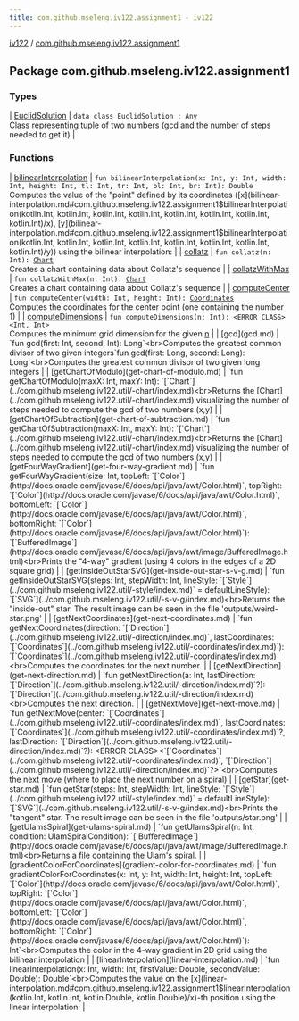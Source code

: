 ```yaml
---
title: com.github.mseleng.iv122.assignment1 - iv122
---
```


[iv122](../index.md) / [com.github.mseleng.iv122.assignment1](.)

## Package com.github.mseleng.iv122.assignment1

### Types

| [EuclidSolution](-euclid-solution/index.md) | `data class EuclidSolution : Any`<br>Class representing tuple of two numbers (gcd and the number of steps needed to get it) |

### Functions

| [bilinearInterpolation](bilinear-interpolation.md) | `fun bilinearInterpolation(x: Int, y: Int, width: Int, height: Int, tl: Int, tr: Int, bl: Int, br: Int): Double`<br>Computes the value of the "point" defined by its coordinates ([x](bilinear-interpolation.md#com.github.mseleng.iv122.assignment1$bilinearInterpolation(kotlin.Int, kotlin.Int, kotlin.Int, kotlin.Int, kotlin.Int, kotlin.Int, kotlin.Int, kotlin.Int)/x), [y](bilinear-interpolation.md#com.github.mseleng.iv122.assignment1$bilinearInterpolation(kotlin.Int, kotlin.Int, kotlin.Int, kotlin.Int, kotlin.Int, kotlin.Int, kotlin.Int, kotlin.Int)/y)) using the bilinear interpolation: |
| [collatz](collatz.md) | `fun collatz(n: Int): `[`Chart`](../com.github.mseleng.iv122.util/-chart/index.md)<br>Creates a chart containing data about Collatz's sequence |
| [collatzWithMax](collatz-with-max.md) | `fun collatzWithMax(n: Int): `[`Chart`](../com.github.mseleng.iv122.util/-chart/index.md)<br>Creates a chart containing data about Collatz's sequence |
| [computeCenter](compute-center.md) | `fun computeCenter(width: Int, height: Int): `[`Coordinates`](../com.github.mseleng.iv122.util/-coordinates/index.md)<br>Computes the coordinates for the center point (one containing the number 1) |
| [computeDimensions](compute-dimensions.md) | `fun computeDimensions(n: Int): <ERROR CLASS><Int, Int>`<br>Computes the minimum grid dimension for the given [n](compute-dimensions.md#com.github.mseleng.iv122.assignment1$computeDimensions(kotlin.Int)/n) |
| [gcd](gcd.md) | `fun gcd(first: Int, second: Int): Long`<br>Computes the greatest common divisor of two given integers`fun gcd(first: Long, second: Long): Long`<br>Computes the greatest common divisor of two given long integers |
| [getChartOfModulo](get-chart-of-modulo.md) | `fun getChartOfModulo(maxX: Int, maxY: Int): `[`Chart`](../com.github.mseleng.iv122.util/-chart/index.md)<br>Returns the [Chart](../com.github.mseleng.iv122.util/-chart/index.md) visualizing the number of steps needed to compute the gcd of two numbers (x,y) |
| [getChartOfSubtraction](get-chart-of-subtraction.md) | `fun getChartOfSubtraction(maxX: Int, maxY: Int): `[`Chart`](../com.github.mseleng.iv122.util/-chart/index.md)<br>Returns the [Chart](../com.github.mseleng.iv122.util/-chart/index.md) visualizing the number of steps needed to compute the gcd of two numbers (x,y) |
| [getFourWayGradient](get-four-way-gradient.md) | `fun getFourWayGradient(size: Int, topLeft: `[`Color`](http://docs.oracle.com/javase/6/docs/api/java/awt/Color.html)`, topRight: `[`Color`](http://docs.oracle.com/javase/6/docs/api/java/awt/Color.html)`, bottomLeft: `[`Color`](http://docs.oracle.com/javase/6/docs/api/java/awt/Color.html)`, bottomRight: `[`Color`](http://docs.oracle.com/javase/6/docs/api/java/awt/Color.html)`): `[`BufferedImage`](http://docs.oracle.com/javase/6/docs/api/java/awt/image/BufferedImage.html)<br>Prints the "4-way" gradient (using 4 colors in the edges of a 2D square grid) |
| [getInsideOutStarSVG](get-inside-out-star-s-v-g.md) | `fun getInsideOutStarSVG(steps: Int, stepWidth: Int, lineStyle: `[`Style`](../com.github.mseleng.iv122.util/-style/index.md)` = defaultLineStyle): `[`SVG`](../com.github.mseleng.iv122.util/-s-v-g/index.md)<br>Returns the "inside-out" star. The result image can be seen in the file 'outputs/weird-star.png' |
| [getNextCoordinates](get-next-coordinates.md) | `fun getNextCoordinates(direction: `[`Direction`](../com.github.mseleng.iv122.util/-direction/index.md)`, lastCoordinates: `[`Coordinates`](../com.github.mseleng.iv122.util/-coordinates/index.md)`): `[`Coordinates`](../com.github.mseleng.iv122.util/-coordinates/index.md)<br>Computes the coordinates for the next number. |
| [getNextDirection](get-next-direction.md) | `fun getNextDirection(a: Int, lastDirection: `[`Direction`](../com.github.mseleng.iv122.util/-direction/index.md)`?): `[`Direction`](../com.github.mseleng.iv122.util/-direction/index.md)<br>Computes the next direction. |
| [getNextMove](get-next-move.md) | `fun getNextMove(center: `[`Coordinates`](../com.github.mseleng.iv122.util/-coordinates/index.md)`, lastCoordinates: `[`Coordinates`](../com.github.mseleng.iv122.util/-coordinates/index.md)`?, lastDirection: `[`Direction`](../com.github.mseleng.iv122.util/-direction/index.md)`?): <ERROR CLASS><`[`Coordinates`](../com.github.mseleng.iv122.util/-coordinates/index.md)`, `[`Direction`](../com.github.mseleng.iv122.util/-direction/index.md)`?>`<br>Computes the next move (where to place the next number on a spiral) |
| [getStar](get-star.md) | `fun getStar(steps: Int, stepWidth: Int, lineStyle: `[`Style`](../com.github.mseleng.iv122.util/-style/index.md)` = defaultLineStyle): `[`SVG`](../com.github.mseleng.iv122.util/-s-v-g/index.md)<br>Prints the "tangent" star. The result image can be seen in the file 'outputs/star.png' |
| [getUlamsSpiral](get-ulams-spiral.md) | `fun getUlamsSpiral(n: Int, condition: UlamSpiralCondition): `[`BufferedImage`](http://docs.oracle.com/javase/6/docs/api/java/awt/image/BufferedImage.html)<br>Returns a file containing the Ulam's spiral. |
| [gradientColorForCoordinates](gradient-color-for-coordinates.md) | `fun gradientColorForCoordinates(x: Int, y: Int, width: Int, height: Int, topLeft: `[`Color`](http://docs.oracle.com/javase/6/docs/api/java/awt/Color.html)`, topRight: `[`Color`](http://docs.oracle.com/javase/6/docs/api/java/awt/Color.html)`, bottomLeft: `[`Color`](http://docs.oracle.com/javase/6/docs/api/java/awt/Color.html)`, bottomRight: `[`Color`](http://docs.oracle.com/javase/6/docs/api/java/awt/Color.html)`): Int`<br>Computes the color in the 4-way gradient in 2D grid using the bilinear interpolation |
| [linearInterpolation](linear-interpolation.md) | `fun linearInterpolation(x: Int, width: Int, firstValue: Double, secondValue: Double): Double`<br>Computes the value on the [x](linear-interpolation.md#com.github.mseleng.iv122.assignment1$linearInterpolation(kotlin.Int, kotlin.Int, kotlin.Double, kotlin.Double)/x)-th position using the linear interpolation: |


